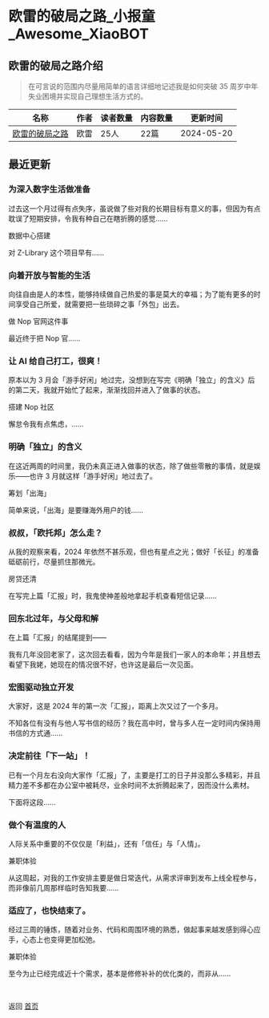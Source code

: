 # 欧雷的破局之路_小报童_Awesome_XiaoBOT

## 欧雷的破局之路介绍
> 在可言说的范围内尽量用简单的语言详细地记述我是如何突破 35 周岁中年失业困境并实现自己理想生活方式的。  
  


|名称|作者|读者数量|内容数量|更新时间|
|---|---|---|---|---|
|[欧雷的破局之路](https://xiaobot.net/p/2bfree?refer=0b133df9-27dc-423b-8101-639049001c13)|欧雷|25人|22篇|2024-05-20|

## 最近更新
### 为深入数字生活做准备

过去这一个月过得有点失序，虽说做了些对我的长期目标有意义的事，但因为有点耽误了短期安排，令我有种自己在瞎折腾的感觉……

数据中心搭建

对 Z-Library 这个项目早有......

### 向着开放与智能的生活

向往自由是人的本性，能够持续做自己热爱的事是莫大的幸福；为了能有更多的时间享受自己所爱，就需要把一些琐碎之事「外包」出去。

做 Nop 官网这件事

最近终于把 Nop 官......

### 让 AI 给自己打工，很爽！

原本以为 3 月会「游手好闲」地过完，没想到在写完《明确「独立」的含义》后的第二天，我就开始忙了起来，渐渐找回并进入了做事的状态。

搭建 Nop 社区

懈怠令我有点焦虑，......

### 明确「独立」的含义

在这近两周的时间里，我仍未真正进入做事的状态，除了做些零散的事情，就是娱乐——也许 3 月就这样「游手好闲」地过去了。

筹划「出海」

简单来说，「出海」是要赚海外用户的钱......

### 叔叔，「欧托邦」怎么走？

从我的观察来看，2024 年依然不甚乐观，但也有星点之光；做好「长征」的准备砥砺前行，尽量抓住那微光。

房贷还清

在写完上篇「汇报」时，我鬼使神差般地拿起手机查看短信记录......

### 回东北过年，与父母和解

在上篇「汇报」的结尾提到——

我有几年没回老家了，这次回去看看，因为今年是我们一家人的本命年；并且想去看望下我姥，她现在的情况很不好，也许这是最后一次见面。

### 宏图驱动独立开发

大家好，这是 2024 年的第一次「汇报」，距离上次又过了一个多月。

不知各位有没有与他人写书信的经历？我在高中时，曾与多人在一定时间内保持用书信的方式通......

### 决定前往「下一站」！

已有一个月左右没向大家作「汇报」了，主要是打工的日子并没那么多精彩，并且精力差不多都在办公室中被耗尽，业余时间不太折腾起来了，因而没什么素材。

下面将这段......

### 做个有温度的人

人际关系中重要的不仅仅是「利益」，还有「信任」与「人情」。

兼职体验

从这周起，对我的工作安排主要是做日常迭代，从需求评审到发布上线全程参与，而非像前几周那样临时告知我要......

### 适应了，也快结束了。

经过三周的锤炼，随着对业务、代码和周围环境的熟悉，做起事来越发感到得心应手，心态上也变得更加松弛。

兼职体验

至今为止已经完成近十个需求，基本是修修补补的优化类的，而非从......


<a href="https://github.com/Reno9527/awesome-xiaobot" style="color: white; text-decoration: none;">awesome-xiaobot</a>

返回 [首页](../README.md)
